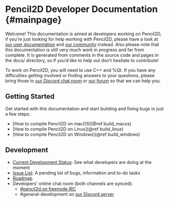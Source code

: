 Pencil2D Developer Documentation {#mainpage}
================================

Welcome! This documentation is aimed at developers working *on* Pencil2D, if you’re just looking for help working *with* Pencil2D, please have a look at [our user documentation](https://www.pencil2d.org/doc/) and [our community](https://www.pencil2d.org/community/) instead. Also please note that this documentation is still very much work in progress and far from complete. It is generated from comments in the source code and pages in the docs/ directory, so if you’d like to help out don’t hesitate to contribute!

To work on Pencil2D, you will need to use C++ and %Qt. If you have any difficulties getting involved or finding answers to your questions, please bring those to [our Discord chat room](https://discord.gg/8FxdV2g) or [our forum](https://discuss.pencil2d.org) so that we can help you.

## Getting Started

Get started with this documentation and start building and fixing bugs in just a few steps.

- [How to compile Pencil2D on macOS](@ref build_macos)
- [How to compile Pencil2D on Linux](@ref build_linux)
- [How to compile Pencil2D on Windows](@ref build_windows)

## Development

- [Current Development Status](https://github.com/pencil2d/pencil/projects/1): See what developers are doing at the moment
- [Issue List](https://github.com/pencil2d/pencil/issues/): A pending list of bugs, information and to-do tasks
- [Roadmap](https://github.com/pencil2d/pencil/issues/540)
- Developers’ online chat room (both channels are synced):
  - [\#pencil2d on freenode IRC](https://webchat.freenode.net/?channels=#pencil2d)
  - \#general-development on [our Discord server](https://discord.gg/8FxdV2g)
